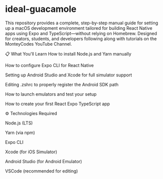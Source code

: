 # ideal-guacamole
This repository provides a complete, step-by-step manual guide for setting up a macOS development environment tailored for building React Native apps using Expo and TypeScript—without relying on Homebrew. Designed for creators, students, and developers following along with tutorials on the MonteyCodes YouTube Channel.


📋 What You'll Learn
How to install Node.js and Yarn manually

How to configure Expo CLI for React Native

Setting up Android Studio and Xcode for full simulator support

Editing .zshrc to properly register the Android SDK path

How to launch emulators and test your setup

How to create your first React Expo TypeScript app

⚙️ Technologies Required

Node.js (LTS)

Yarn (via npm)

Expo CLI

Xcode (for iOS Simulator)

Android Studio (for Android Emulator)

VSCode (recommended for editing)
